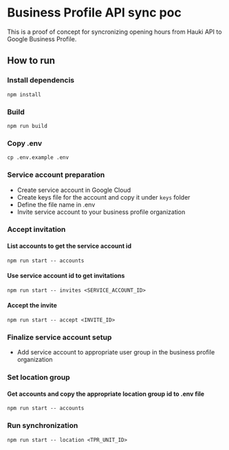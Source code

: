 # Business Profile API sync poc

This is a proof of concept for syncronizing opening hours from Hauki API to Google Business Profile.

## How to run

### Install dependencis

```shell
npm install
```

### Build

```shell
npm run build
```

### Copy .env

```shell
cp .env.example .env
```

### Service account preparation

- Create service account in Google Cloud
- Create keys file for the account and copy it under `keys` folder
- Define the file name in .env
- Invite service account to your business profile organization

### Accept invitation

#### List accounts to get the service account id

```shell
npm run start -- accounts
```

#### Use service account id to get invitations

```shell
npm run start -- invites <SERVICE_ACCOUNT_ID>
```

#### Accept the invite

```shell
npm run start -- accept <INVITE_ID>
```

### Finalize service account setup

- Add service account to appropriate user group in the business profile organization

### Set location group

#### Get accounts and copy the appropriate location group id to .env file

```shell
npm run start -- accounts
```

### Run synchronization

```shell
npm run start -- location <TPR_UNIT_ID>
```
